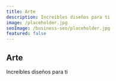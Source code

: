 ```yaml
---
title: Arte
description: Increíbles diseños para ti
image: /placeholder.jpg
seoImage: /business-seo/placeholder.jpg
featured: false
---
```


## Arte

Increíbles diseños para ti
